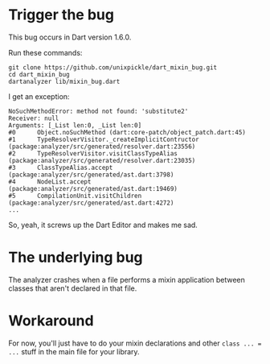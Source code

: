 # Trigger the bug

This bug occurs in Dart version 1.6.0.

Run these commands:

    git clone https://github.com/unixpickle/dart_mixin_bug.git
    cd dart_mixin_bug
    dartanalyzer lib/mixin_bug.dart

I get an exception:

    NoSuchMethodError: method not found: 'substitute2'
    Receiver: null
    Arguments: [_List len:0, _List len:0]
    #0      Object.noSuchMethod (dart:core-patch/object_patch.dart:45)
    #1      TypeResolverVisitor._createImplicitContructor (package:analyzer/src/generated/resolver.dart:23556)
    #2      TypeResolverVisitor.visitClassTypeAlias (package:analyzer/src/generated/resolver.dart:23035)
    #3      ClassTypeAlias.accept (package:analyzer/src/generated/ast.dart:3798)
    #4      NodeList.accept (package:analyzer/src/generated/ast.dart:19469)
    #5      CompilationUnit.visitChildren (package:analyzer/src/generated/ast.dart:4272)
    ...

So, yeah, it screws up the Dart Editor and makes me sad.

# The underlying bug

The analyzer crashes when a file performs a mixin application between classes that aren't declared in that file.

# Workaround

For now, you'll just have to do your mixin declarations and other `class ... = ...` stuff in the main file for your library.
